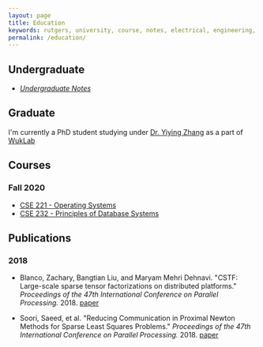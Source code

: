 ```yaml
---
layout: page
title: Education
keywords: rutgers, university, course, notes, electrical, engineering, physics, probability, circuits, psychology, computer, notes, study, review, guide, education
permalink: /education/
---
```




## Undergraduate

- _[Undergraduate Notes](/education/undergrad/)_

## Graduate


I'm currently a PhD student studying under [Dr. Yiying
Zhang](https://cseweb.ucsd.edu/~yiying/) as a part of
[WukLab](https://wuklab.io)

## Courses

### Fall 2020

- [CSE 221 - Operating Systems](/education/grad/cse221/)
- [CSE 232 - Principles of Database Systems](/education/grad/cse232/)

## Publications

### 2018

- Blanco, Zachary, Bangtian Liu, and Maryam Mehri Dehnavi. "CSTF: Large-scale sparse tensor factorizations on distributed platforms." _Proceedings of the 47th International Conference on Parallel Processing._ 2018. [paper](http://www.paramathic.com/wp-content/uploads/2019/09/Cloud.pdf)

- Soori, Saeed, et al. "Reducing Communication in Proximal Newton Methods for Sparse Least Squares Problems." _Proceedings of the 47th International Conference on Parallel Processing._ 2018. [paper](http://www.paramathic.com/wp-content/uploads/2019/09/CA-FISTA.pdf)

